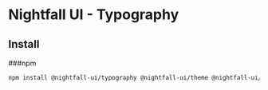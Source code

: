 # Nightfall UI - Typography

## Install
###npm
```sh
npm install @nightfall-ui/typography @nightfall-ui/theme @nightfall-ui/hooks @nightfall-ui/css styled-components @types/styled-components
```